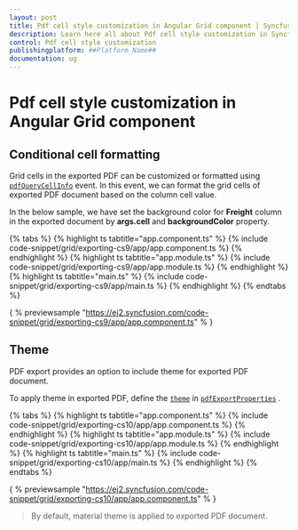 ```yaml
---
layout: post
title: Pdf cell style customization in Angular Grid component | Syncfusion
description: Learn here all about Pdf cell style customization in Syncfusion ##Platform_Name## Grid component of Syncfusion Essential JS 2 and more.
control: Pdf cell style customization 
publishingplatform: ##Platform_Name##
documentation: ug
---
```


# Pdf cell style customization in Angular Grid component

## Conditional cell formatting

Grid cells in the exported PDF can be customized or formatted using [`pdfQueryCellInfo`](../../api/grid/#pdfquerycellinfo) event. In this event, we can format the grid cells of exported PDF document based on the column cell value.

In the below sample, we have set the background color for **Freight** column in the exported document by **args.cell** and **backgroundColor** property.

{% tabs %}
{% highlight ts tabtitle="app.component.ts" %}
{% include code-snippet/grid/exporting-cs9/app/app.component.ts %}
{% endhighlight %}
{% highlight ts tabtitle="app.module.ts" %}
{% include code-snippet/grid/exporting-cs9/app/app.module.ts %}
{% endhighlight %}
{% highlight ts tabtitle="main.ts" %}
{% include code-snippet/grid/exporting-cs9/app/main.ts %}
{% endhighlight %}
{% endtabs %}
  
{ % previewsample "https://ej2.syncfusion.com/code-snippet/grid/exporting-cs9/app/app.component.ts" % }

## Theme

PDF export provides an option to include theme for exported PDF document.

To apply theme in exported PDF, define the [`theme`](../../api/grid/pdfExportProperties/#theme) in [`pdfExportProperties`](../../api/grid/pdfExportProperties/) .

{% tabs %}
{% highlight ts tabtitle="app.component.ts" %}
{% include code-snippet/grid/exporting-cs10/app/app.component.ts %}
{% endhighlight %}
{% highlight ts tabtitle="app.module.ts" %}
{% include code-snippet/grid/exporting-cs10/app/app.module.ts %}
{% endhighlight %}
{% highlight ts tabtitle="main.ts" %}
{% include code-snippet/grid/exporting-cs10/app/main.ts %}
{% endhighlight %}
{% endtabs %}
  
{ % previewsample "https://ej2.syncfusion.com/code-snippet/grid/exporting-cs10/app/app.component.ts" % }

> By default, material theme is applied to exported PDF document.